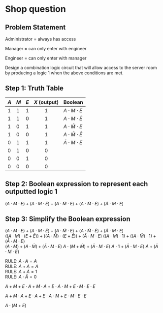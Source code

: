 # Shop question

## Problem Statement

Administrator = always has access

Manager = can only enter with engineer

Engineer = can only enter with manager

Design a combination logic circuit that will allow access to the server room by producing a logic 1 when the above conditions are met.

## Step 1: Truth Table

| $A$ | $M$ | $E$ | $X$ (output) | Boolean                         |
|-----|-----|-----|:------------:|---------------------------------|
| 1   | 1   | 1   |      1       | $A \cdot M \cdot E$             |
| 1   | 1   | 0   |      1       | $A \cdot M \cdot \bar{E}$       |
| 1   | 0   | 1   |      1       | $A \cdot \bar{M} \cdot E$       |
| 1   | 0   | 0   |      1       | $A \cdot \bar{M} \cdot \bar{E}$ |
| 0   | 1   | 1   |      1       | $\bar{A}\cdot M \cdot E$        |
| 0   | 1   | 0   |      0       |                                 |
| 0   | 0   | 1   |      0       |                                 |
| 0   | 0   | 0   |      0       |                                 |

## Step 2: Boolean expression to represent each outputted logic 1

$(A \cdot M \cdot E) + (A \cdot M \cdot \bar{E}) + (A \cdot \bar{M} \cdot E) + (A \cdot \bar{M} \cdot \bar{E}) + (\bar{A} \cdot M \cdot E)$

## Step 3: Simplify the Boolean expression

$(A \cdot M \cdot E) + (A \cdot M \cdot \bar{E}) + (A \cdot \bar{M} \cdot E) + (A \cdot \bar{M} \cdot \bar{E}) + (\bar{A} \cdot M \cdot E)$  
$((A \cdot M) \cdot (E + \bar{E})) + ((A \cdot \bar{M}) \cdot (E + \bar{E})) + (\bar{A} \cdot M \cdot E)$
$((A \cdot M) \cdot 1) + ((A \cdot \bar{M}) \cdot 1) + (\bar{A} \cdot M \cdot E)$  
$(A \cdot M) + (A \cdot \bar{M}) + (\bar{A} \cdot M \cdot E)$
$A \cdot (M + \bar{M}) + (\bar{A} \cdot M \cdot E)$
$A \cdot 1 + (\bar{A} \cdot M \cdot E)$
$A + (\bar{A} \cdot M \cdot E)$

RULE: $A \cdot A = A$  
RULE: $A + A = A$  
RULE: $A + \bar{A} = 1$  
RULE: $A \cdot \bar{A} = 0$  

$A + M + E \cdot A + M \cdot A + E \cdot A \cdot M + E \cdot M \cdot E \cdot E$

$A + M \cdot A + E \cdot A + E \cdot A \cdot M + E \cdot M \cdot E \cdot E$

$A  \cdot (M + E)$
